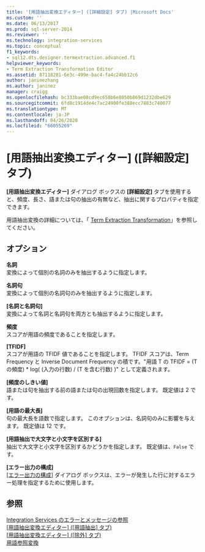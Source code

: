 ```yaml
---
title: '[用語抽出変換エディター] ([詳細設定] タブ) |Microsoft Docs'
ms.custom: ''
ms.date: 06/13/2017
ms.prod: sql-server-2014
ms.reviewer: ''
ms.technology: integration-services
ms.topic: conceptual
f1_keywords:
- sql12.dts.designer.termextraction.advanced.f1
helpviewer_keywords:
- Term Extraction Transformation Editor
ms.assetid: 87118281-6e3c-499e-bac4-fa4c24bb12c6
author: janinezhang
ms.author: janinez
manager: craigg
ms.openlocfilehash: bc333bae08cd9ec658b6e8050b869d1232dbe629
ms.sourcegitcommit: 6fd8c1914de4c7ac24900fe388ecc7883c740077
ms.translationtype: MT
ms.contentlocale: ja-JP
ms.lasthandoff: 04/26/2020
ms.locfileid: "66055269"
---
```

# <a name="term-extraction-transformation-editor-advanced-tab"></a>[用語抽出変換エディター] ([詳細設定] タブ)
  **[用語抽出変換エディター]** ダイアログ ボックスの **[詳細設定]** タブを使用すると、頻度、長さ、語または句の抽出の有無など、抽出に関するプロパティを指定できます。  
  
 用語抽出変換の詳細については、「 [Term Extraction Transformation](data-flow/transformations/term-extraction-transformation.md)」を参照してください。  
  
## <a name="options"></a>オプション  
 **名詞**  
 変換によって個別の名詞のみを抽出するように指定します。  
  
 **名詞句**  
 変換によって個別の名詞句のみを抽出するように指定します。  
  
 **[名詞と名詞句]**  
 変換によって名詞と名詞句を両方とも抽出するように指定します。  
  
 **頻度**  
 スコアが用語の頻度であることを指定します。  
  
 **[TFIDF]**  
 スコアが用語の TFIDF 値であることを指定します。 TFIDF スコアは、Term Frequency と Inverse Document Frequency の積です。"用語 T の TFIDF = (T の頻度) * log( (入力の行数) / (T を含む行数) )" として定義されます。  
  
 **[頻度のしきい値]**  
 語または句を抽出する前の語または句の出現回数を指定します。 既定値は 2 です。  
  
 **[用語の最大長]**  
 句の最大長を語数で指定します。 このオプションは、名詞句のみに影響を与えます。 既定値は 12 です。  
  
 **[用語抽出で大文字と小文字を区別する]**  
 抽出で大文字と小文字を区別するかどうかを指定します。 既定値は、`False` です。  
  
 **[エラー出力の構成]**  
 [[エラー出力の構成]](../../2014/integration-services/configure-error-output.md) ダイアログ ボックスは、エラーが発生した行に対するエラー処理を指定するために使用します。  
  
## <a name="see-also"></a>参照  
 [Integration Services のエラーとメッセージの参照](../../2014/integration-services/integration-services-error-and-message-reference.md)   
 [[用語抽出変換エディター] &#40;[用語抽出] タブ&#41;](../../2014/integration-services/term-extraction-transformation-editor-term-extraction-tab.md)   
 [[用語抽出変換エディター] &#40;[除外] タブ&#41;](../../2014/integration-services/term-extraction-transformation-editor-exclusion-tab.md)   
 [用語参照変換](data-flow/transformations/lookup-transformation.md)  
  
  
